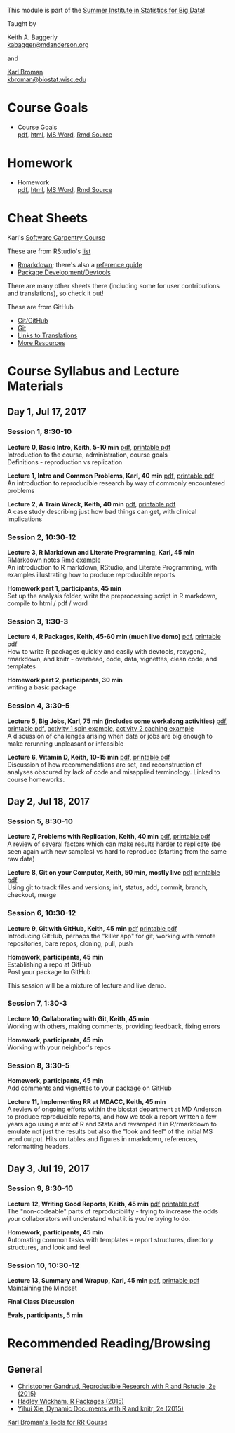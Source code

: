 This module is part of the [Summer Institute in Statistics for Big
Data](https://www.biostat.washington.edu/suminst/sisbid)!

Taught by

Keith A. Baggerly <br/> <kabagger@mdanderson.org>

and

[Karl Broman](http://kbroman.org) <br/> <kbroman@biostat.wisc.edu>

Course Goals
============

-   Course Goals <br/> [pdf](RRcourse_goals.pdf),
    [html](RRcourse_goals.html), [MS Word](RRcourse_goals.docx), [Rmd
    Source](RRcourse_goals.Rmd)

Homework
========

-   Homework <br/> [pdf](homework.pdf), [html](homework.html), [MS
    Word](homework.docx), [Rmd Source](homework.Rmd)

Cheat Sheets
============

Karl's [Software Carpentry
Course](https://kbroman.wordpress.com/2015/04/29/cheat-sheets-for-r-based-software-carpentry-course/)

These are from RStudio's
[list](https://www.rstudio.com/resources/cheatsheets/)

-   [Rmarkdown](http://www.rstudio.com/wp-content/uploads/2016/03/rmarkdown-cheatsheet-2.0.pdf);
    there's also a [reference
    guide](http://www.rstudio.com/wp-content/uploads/2015/03/rmarkdown-reference.pdf)
-   [Package
    Development/Devtools](http://www.rstudio.com/wp-content/uploads/2015/06/devtools-cheatsheet.pdf)

There are many other sheets there (including some for user contributions
and translations), so check it out!

These are from GitHub

-   [Git/GitHub](https://services.github.com/on-demand/downloads/github-git-cheat-sheet.pdf)
-   [Git](https://education.github.com/git-cheat-sheet-education.pdf)
-   [Links to
    Translations](https://services.github.com/resources/cheatsheets/)
-   [More
    Resources](https://help.github.com/articles/git-and-github-learning-resources/)

Course Syllabus and Lecture Materials
=====================================

Day 1, Jul 17, 2017
-------------------

### Session 1, 8:30-10

**Lecture 0, Basic Intro, Keith, 5-10 min**
[pdf](2017_SISBID_3_00_basic_intro.pdf), [printable
pdf](2017_SISBID_3_00_basic_intro_printable.pdf) <br/> Introduction to
the course, administration, course goals <br/> Definitions -
reproduction vs replication

**Lecture 1, Intro and Common Problems, Karl, 40 min**
[pdf](2017_SISBID_3_01_introduction_slides.pdf), [printable
pdf](2017_SISBID_3_01_introduction_printable.pdf) <br/> An introduction
to reproducible research by way of commonly encountered problems

**Lecture 2, A Train Wreck, Keith, 40 min**
[pdf](2017_SISBID_3_02_train_wreck.pdf), [printable
pdf](2017_SISBID_3_02_train_wreck_printable.pdf) <br/> A case study
describing just how bad things can get, with clinical implications

### Session 2, 10:30-12

**Lecture 3, R Markdown and Literate Programming, Karl, 45 min**
[RMarkdown notes](2017_SISBID_3_03_Rmarkdown.md) [Rmd
example](2017_SISBID_3_03_example.Rmd) <br/> An introduction to R
markdown, RStudio, and Literate Programming, with examples illustrating
how to produce reproducible reports

**Homework part 1, participants, 45 min** <br/> Set up the analysis
folder, write the preprocessing script in R markdown, compile to html /
pdf / word

### Session 3, 1:30-3

**Lecture 4, R Packages, Keith, 45-60 min (much live demo)**
[pdf](2017_SISBID_3_04_r_packages.pdf), [printable
pdf](2017_SISBID_3_04_r_packages_printable.pdf) <br/> How to write R
packages quickly and easily with devtools, roxygen2, rmarkdown, and
knitr - overhead, code, data, vignettes, clean code, and templates

**Homework part 2, participants, 30 min** <br/> writing a basic package

### Session 4, 3:30-5

**Lecture 5, Big Jobs, Karl, 75 min (includes some workalong
activities)** [pdf](2017_SISBID_3_05_bigjobs_slides.pdf), [printable
pdf](2017_SISBID_3_05_bigjobs_printable.pdf), [activity 1 spin
example](2017_SISBID_3_05_bigjobs_activity1_spin.R), [activity 2 caching
example](2017_SISBID_3_05_bigjobs_activity2_cache.Rmd) <br/> A
discussion of challenges arising when data or jobs are big enough to
make rerunning unpleasant or infeasible

**Lecture 6, Vitamin D, Keith, 10-15 min**
[pdf](2017_SISBID_3_06_vitamin_d.pdf), [printable
pdf](2017_SISBID_3_06_vitamin_d_printable.pdf) <br/> Discussion of how
recommendations are set, and reconstruction of analyses obscured by lack
of code and misapplied terminology. Linked to course homeworks.

Day 2, Jul 18, 2017
-------------------

### Session 5, 8:30-10

**Lecture 7, Problems with Replication, Keith, 40 min**
[pdf](2017_SISBID_3_07_problems_w_replication.pdf), [printable
pdf](2017_SISBID_3_07_problems_w_replication_printable.pdf) <br/> A
review of several factors which can make results harder to replicate (be
seen again with new samples) vs hard to reproduce (starting from the
same raw data)

**Lecture 8, Git on your Computer, Keith, 50 min, mostly live**
[pdf](2017_SISBID_3_08_git_1_solo.pdf) [printable
pdf](2017_SISBID_3_08_git_1_solo_printable.pdf) <br/> Using git to track
files and versions; init, status, add, commit, branch, checkout, merge

### Session 6, 10:30-12

**Lecture 9, Git with GitHub, Keith, 45 min**
[pdf](2017_SISBID_3_09_git_2_github.pdf) [printable
pdf](2017_SISBID_3_09_git_2_github_printable.pdf) <br/> Introducing
GitHub, perhaps the "killer app" for git; working with remote
repositories, bare repos, cloning, pull, push

**Homework, participants, 45 min** <br/> Establishing a repo at GitHub
<br/> Post your package to GitHub

This session will be a mixture of lecture and live demo.

### Session 7, 1:30-3

**Lecture 10, Collaborating with Git, Keith, 45 min** <br/> Working with
others, making comments, providing feedback, fixing errors

**Homework, participants, 45 min** <br/> Working with your neighbor's
repos

### Session 8, 3:30-5

**Homework, participants, 45 min** <br/> Add comments and vignettes to
your package on GitHub

**Lecture 11, Implementing RR at MDACC, Keith, 45 min** <br/> A review
of ongoing efforts within the biostat department at MD Anderson to
produce reproducible reports, and how we took a report written a few
years ago using a mix of R and Stata and revamped it in R/rmarkdown to
emulate not just the results but also the "look and feel" of the initial
MS word output. Hits on tables and figures in rmarkdown, references,
reformatting headers.

Day 3, Jul 19, 2017
-------------------

### Session 9, 8:30-10

**Lecture 12, Writing Good Reports, Keith, 45 min**
[pdf](2017_SISBID_3_12_good_reports.pdf) [printable
pdf](2017_SISBID_3_12_good_reports_printable.pdf) <br/> The
"non-codeable" parts of reproducibility - trying to increase the odds
your collaborators will understand what it is you're trying to do.

**Homework, participants, 45 min** <br/> Automating common tasks with
templates - report structures, directory structures, and look and feel

### Session 10, 10:30-12

**Lecture 13, Summary and Wrapup, Karl, 45 min**
[pdf](2017_SISBID_3_13_summary_slides.pdf), [printable
pdf](2017_SISBID_3_13_summary_printable.pdf) <br/> Maintaining the
Mindset

**Final Class Discussion**

**Evals, participants, 5 min**

Recommended Reading/Browsing
============================

General
-------

-   [Christopher Gandrud, Reproducible Research with R and Rstudio,
    2e (2015)](http://www.amazon.com/Reproducible-Research-Studio-Second-Chapman-ebook/dp/B010ACWGBI/ref=tmm_kin_title_0?_encoding=UTF8&sr=&qid=)
-   [Hadley Wickham, R
    Packages (2015)](http://www.amazon.com/R-Packages-Hadley-Wickham-ebook/dp/B00VAYCHL0/ref=pd_sim_351_6?ie=UTF8&refRID=1E8HS30WBHRCW45SEWXM)
-   [Yihui Xie, Dynamic Documents with R and knitr,
    2e (2015)](http://www.amazon.com/Dynamic-Documents-knitr-Second-Chapman-ebook/dp/B00ZBYPJEW/ref=tmm_kin_title_0?_encoding=UTF8&sr=&qid=)

[Karl Broman's Tools for RR Course](http://kbroman.org/Tools4RR/)

